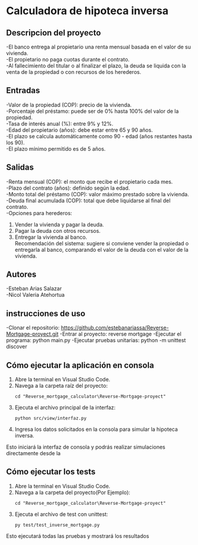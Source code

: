 # Calculadora de hipoteca inversa


## Descripcion del proyecto
-El banco entrega al propietario una renta mensual basada en el valor de su vivienda.<br>
-El propietario no paga cuotas durante el contrato.<br>
-Al fallecimiento del titular o al finalizar el plazo, la deuda se liquida con la venta de la propiedad o con recursos de los herederos.<br>
## Entradas
-Valor de la propiedad (COP): precio de la vivienda.<br>
-Porcentaje del préstamo: puede ser de 0% hasta 100% del valor de la propiedad.<br>
-Tasa de interés anual (%): entre 9% y 12%.<br>
-Edad del propietario (años): debe estar entre 65 y 90 años.<br>
-El plazo se calcula automáticamente como 90 - edad (años restantes hasta los 90).<br>
-El plazo mínimo permitido es de 5 años.<br>

## Salidas
-Renta mensual (COP): el monto que recibe el propietario cada mes.<br>
-Plazo del contrato (años): definido según la edad.<br>
-Monto total del préstamo (COP): valor máximo prestado sobre la vivienda.<br>
-Deuda final acumulada (COP): total que debe liquidarse al final del contrato.<br>
-Opciones para herederos:
1) Vender la vivienda y pagar la deuda.<br>
2) Pagar la deuda con otros recursos.<br>
3) Entregar la vivienda al banco.<br>
Recomendación del sistema: sugiere si conviene vender la propiedad o entregarla al banco, comparando el valor de la deuda con el valor de la vivienda.

## Autores
-Esteban Arias Salazar<br>
-Nicol Valeria Atehortua<br>

## instrucciones de uso 
-Clonar el repositorio: https://github.com/estebanariassa/Reverse-Mortgage-proyect.git
-Entrar al proyecto: reverse mortgage
-Ejecutar el programa: python main.py
-Ejecutar pruebas unitarias: python -m unittest discover
## Cómo ejecutar la aplicación en consola



1. Abre la terminal en Visual Studio Code.
2. Navega a la carpeta raíz del proyecto:
   ```
   cd "Reverse_mortgage_calculator\Reverse-Mortgage-proyect"
   ```
3. Ejecuta el archivo principal de la interfaz:
   ```
   python src/view/interfaz.py
   ```
4. Ingresa los datos solicitados en la consola para simular la hipoteca inversa.

Esto iniciará la interfaz de consola y podrás realizar simulaciones directamente desde la

## Cómo ejecutar los tests

1. Abre la terminal en Visual Studio Code.
2. Navega a la carpeta del proyecto(Por Ejemplo):
   ```
   cd "Reverse_mortgage_calculator\Reverse-Mortgage-proyect"
   ```
3. Ejecuta el archivo de test con unittest:
   ```
   py test/test_inverse_mortgage.py
   ```

Esto ejecutará todas las pruebas y mostrará los resultados
   
   
